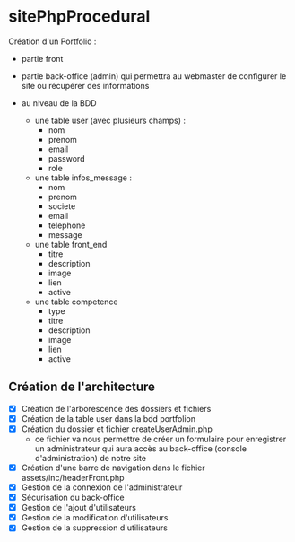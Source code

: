 # sitePhpProcedural

 Création d'un Portfolio :
- partie front
- partie back-office (admin) qui permettra au webmaster de configurer le site ou récupérer des informations

- au niveau de la BDD
    - une table user (avec plusieurs champs) :
        - nom
        - prenom
        - email
        - password
        - role
    - une table infos_message :
        - nom
        - prenom
        - societe
        - email
        - telephone
        - message
    - une table front_end
        - titre
        - description
        - image
        - lien
        - active
    - une table competence
        - type
        - titre
        - description
        - image
        - lien
        - active

## Création de l'architecture

- [x] Création de l'arborescence des dossiers et fichiers
- [x] Création de la table user dans la bdd portfolion
- [x] Création du dossier et fichier createUserAdmin.php
    - ce fichier va nous permettre de créer un formulaire pour enregistrer un administrateur qui aura accès au back-office (console d'administration) de notre site
- [x] Création d'une barre de navigation dans le fichier assets/inc/headerFront.php
- [x] Gestion de la connexion de l'administrateur
- [x] Sécurisation du back-office
- [x] Gestion de l'ajout d'utilisateurs 
- [x] Gestion de la modification d'utilisateurs 
- [x] Gestion de la suppression d'utilisateurs 
